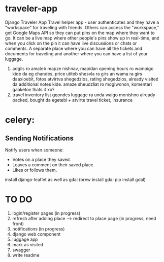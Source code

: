 # traveler-app
Django Traveler App
Travel helper app - user authenticates and they have a "workspace" for traveling with friends. 
Others can access the "workspace," get Google Maps API so they can put pins on the map where they 
want to go. It can be a live map where other people's pins show up in real-time, and when you click 
on the pin it can have live discussions or chats or comments. A separate place where you can have 
all the tickets and documents for traveling and another where you can have a list of your luggage.

1. adgils ro amateb mapze nishnav, mapidan opening hours ro wamoigo kide da eg chandes, 
price utiteb shesvla ra girs an wama ra girs daaxloebit, fotos atvirtva shegedzlos, rating shegedzlos, 
already visited da additional notes kide. amaze sheudzliat ro mogiwonon, komentari gaaketon thats it xo?
2. travel inventory 
list gqondes luggage ra unda waigo monishno already packed, bought da egetebi + atvirte travel ticket, insurance

# celery:
## Sending Notifications
Notify users when someone:
* Votes on a place they saved.
* Leaves a comment on their saved place.
* Likes or follows them.

install django-leaflet as well as gdal (brew install gdal pip install gdal)

# TO DO

1. login/register pages (in progress)
2. refresh after adding place --> redirect to place page (in progress, need front)
3. notifications (in progress)
4. django web component
5. luggage app 
6. mark as visited
7. swagger
8. write readme

